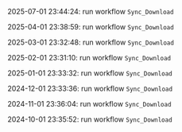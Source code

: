 2025-07-01 23:44:24: run workflow `Sync_Download` 

2025-04-01 23:38:59: run workflow `Sync_Download` 

2025-03-01 23:32:48: run workflow `Sync_Download` 

2025-02-01 23:31:10: run workflow `Sync_Download` 

2025-01-01 23:33:32: run workflow `Sync_Download` 

2024-12-01 23:33:36: run workflow `Sync_Download` 

2024-11-01 23:36:04: run workflow `Sync_Download` 

2024-10-01 23:35:52: run workflow `Sync_Download` 


